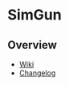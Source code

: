 # SimGun

## Overview
* [Wiki](https://gitlab.com/Appologist/simgun/wikis/home)
* [Changelog](#changelog)


